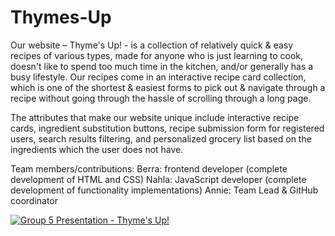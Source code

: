 # Thymes-Up

Our website – Thyme's Up! - is a collection of relatively quick & easy recipes of various types, made for anyone who is just learning to cook, doesn't like to spend too much time in the kitchen, and/or generally has a busy lifestyle. Our recipes come in an interactive recipe card collection, which is one of the shortest & easiest forms to pick out & navigate through a recipe without going through the hassle of scrolling through a long page. 

The attributes that make our website unique include interactive recipe cards, ingredient substitution buttons, recipe submission form for registered users, search results filtering, and personalized grocery list based on the ingredients which the user does not have.

Team members/contributions:
Berra: frontend developer (complete development of HTML and CSS)
Nahla: JavaScript developer (complete development of functionality implementations)
Annie: Team Lead & GitHub coordinator  

[![Group 5 Presentation - Thyme's Up!](https://img.youtube.com/vi/E5Nn7bsT82M/0.jpg)](https://youtu.be/E5Nn7bsT82M)
